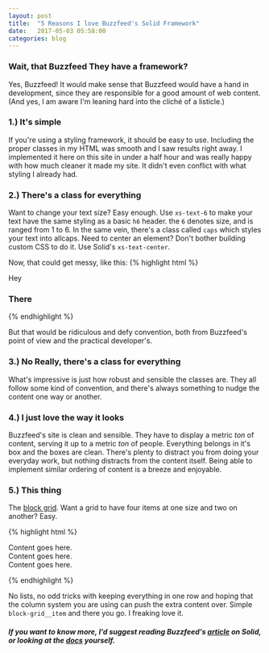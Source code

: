 ```yaml
---
layout: post
title:  "5 Reasons I love Buzzfeed's Solid Framework"
date:   2017-05-03 05:58:00
categories: blog
---
```


### Wait, that Buzzfeed They have a framework?

Yes, Buzzfeed! It would make sense that Buzzfeed would have a hand in development, since they are responsible for a good amount of web content. (And yes, I am aware I'm leaning hard into the cliché of a listicle.)

### 1.) It's simple

If you're using a styling framework, it should be easy to use. Including the proper classes in my HTML was smooth and I saw results right away. I implemented it here on this site in under a half hour and was really happy with how much cleaner it made my site. It didn't even conflict with what styling I already had.

### 2.) There's a class for everything

Want to change your text size? Easy enough. Use `xs-text-6` to make your text have the same styling as a basic `h6` header. the `6` denotes size, and is ranged from 1 to 6. In the same vein, there's a class called `caps` which styles your text into allcaps. Need to center an element? Don't bother building custom CSS to do it. Use Solid's `xs-text-center`.

Now, that could get messy, like this:
{% highlight html %}

<p class='xs-text-6'>Hey</p>
<h3 class='xs-text-5'>There</h3>

{% endhighlight %}

But that would be ridiculous and defy convention, both from Buzzfeed's point of view and the practical developer's.

### 3.) No Really, there's a class for everything

What's impressive is just how robust and sensible the classes are. They all follow some kind of convention, and there's always something to nudge the content one way or another.

### 4.) I just love the way it looks
Buzzfeed's site is clean and sensible. They have to display a metric *ton* of content, serving it up to a metric *ton* of people. Everything belongs in it's box and the boxes are clean. There's plenty to distract you from doing your everyday work, but nothing distracts from the content itself. Being able to implement similar ordering of content is a breeze and enjoyable.

### 5.) This thing

The [block grid](http://solid.buzzfeed.com/block-grid.html). Want a grid to have four items at one size and two on another? Easy.

{% highlight html %}

<div class="xs-block-grid-2 lg-block-grid-4">
  <div class="block-grid__item">Content goes here.</div>
  <div class="block-grid__item">Content goes here.</div>
  <div class="block-grid__item">Content goes here.</div>
</div>

{% endhighlight %}

No lists, no odd tricks with keeping everything in one row and hoping that the column system you are using can push the extra content over. Simple `block-grid__item` and there you go. I freaking love it.

##### If you want to know more, I'd suggest reading Buzzfeed's [article](https://medium.com/buzzfeed-design/introducing-solid-1c16b1bf4868) on Solid, or looking at the [docs](http://solid.buzzfeed.com/) yourself.